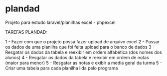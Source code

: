 # plandad
Projeto para estudo laravel/planilhas excel - phpexcel

TAREFAS PLANDAD:

1 - Fazer com que o projeto possa fazer upload de arquivo excel
2 - Passar os dados de uma planilha que foi feita upload para o banco de dados
3 - Resgatar os dados da tabela e reexibir em ordem alfabética (dos nomes dos alunos)
4 - Resgatar os dados da tabela e reexibir em ordem de notas (maior para menor)
5 - Resgatar as notas e exibir a media geral da turma
5 - Criar uma tabela para cada planilha lida pelo programa
